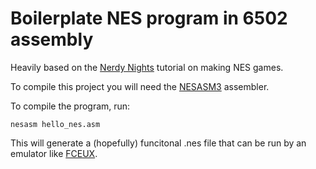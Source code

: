 # Boilerplate NES program in 6502 assembly

Heavily based on the [Nerdy Nights](https://nerdy-nights.nes.science/#main_tutorial-0)
tutorial on making NES games.

To compile this project you will need the [NESASM3](https://github.com/camsaul/nesasm) assembler.

To compile the program, run:

    nesasm hello_nes.asm

This will generate a (hopefully) funcitonal .nes file that can be run by an emulator like [FCEUX](https://github.com/TASEmulators/fceux).
